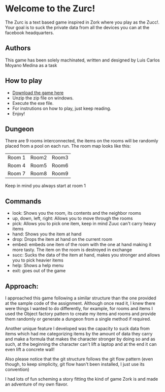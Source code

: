 # Welcome to the Zurc!

The Zurc is a text based game inspired in Zork where you play as the Zucc!. Your goal is to suck the private data from all the devices you can at the facebook headquarters.

## Authors

This game has been solely machinated, written and designed by Luis Carlos Moyano Medina as a task

## How to play
- [Download the game here](https://github.com/luismoyano/Zurc/releases/tag/1.0.0)
- Unzip the zip file on windows.
- Execute the exe file.
- For instrutions on how to play, just keep reading.
- Enjoy!


## Dungeon
There are 9 rooms interconnected, the items on the rooms will be randomly placed from a pool on each run. The room map looks like this:

||||
| - |:-:| -:|
| Room 1 | Room2 | Room3 |
| Room 4 | Room5 | Room6 |
| Room 7 | Room8 | Room9 |

Keep in mind you always start at room 1

## Commands
- look: Shows you the room, its contents and the neighbor rooms
- up, down, left, right: Allows you to move through the rooms
- pick: Allows you to pick one item, keep in mind Zuuc can't carry heavy items
- hand: Shows you the item at hand
- drop: Drops the item at hand on the current room
- embed: embeds one item of the room with the one at hand making it more tasty. The item on the room is destroyed in exchange
- succ: Sucks the data of the item at hand, makes you stronger and allows you to pick heavier items
- help: Shows a help menu
- exit: goes out of the game

## Approach:
I approached this game following a similar structure than the one provided at the sample code of the assignment.
Although once read it, I knew there were things I wanted to do differently, for example, for rooms and items I used the Object factory pattern to create my items and rooms and provide them randomly or generate a dungeon from a single method if required.

Another unique feature I developed was the capacity to suck data from items which had me categorizing items by the amount of data they carry and make a formula that makes the character stronger by doing so and as such, at the beginning the character can't lift a laptop and at the end it can even lift a concrete wall!

Also please notice that the git structure follows the git flow pattern (even though, to keep simplicity, git flow hasn't been installed, I just use its convention)

I had lots of fun scheming a story fitting the kind of game Zork is and made an adventure of my own flavor.
